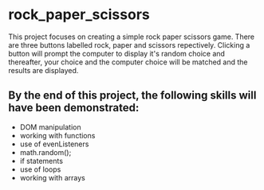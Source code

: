 # rock_paper_scissors

This project focuses on creating a simple rock paper scissors game.
There are three buttons labelled rock, paper and scissors repectively.
Clicking a button will prompt the computer to display it's random choice and thereafter, your choice and the computer choice will be matched and the results are displayed.

## By the end of this project, the following skills will have been demonstrated:

- DOM manipulation
- working with functions
- use of evenListeners
- math.random();
- if statements
- use of loops
- working with arrays

